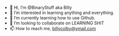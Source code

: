 - 👋 Hi, I’m @BinaryStuff aka Billy
- 👀 I’m interested in learning anything and everything.
- 🌱 I’m currently learning how to use Github.
- 💞️ I’m looking to collaborate on LEARNING SHIT
- 📫 How to reach me, billycolby@ymail.com

<!---
BinaryStuff/BinaryStuff is a ✨ special ✨ repository because its `README.md` (this file) appears on your GitHub profile.
You can click the Preview link to take a look at your changes.
--->
